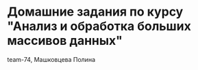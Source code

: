 # Домашние задания по курсу "Анализ и обработка больших массивов данных"

team-74, Машковцева Полина

